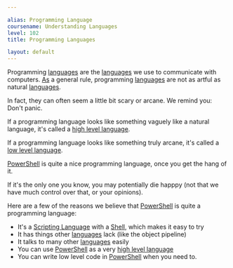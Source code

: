 ```yaml
---

alias: Programming Language
coursename: Understanding Languages
level: 102
title: Programming Languages

layout: default
---
```


Programming [languages](/Languages) are the [languages](/Languages) we use to communicate with computers.
[
As](/PowerShell/Operators/Type-Operators) a general rule, programming [languages](/Languages) are not as artful as natural [languages](/Languages).

In fact, they can often seem a little bit scary or arcane.  We remind you:  Don't panic.

If a programming language looks like something vaguely like a natural language, it's called a [high level language](/Languages/High-Level-Languages).

If a programming language looks like something truly arcane, it's called a [low level language](/Languages/Low-Level-Languages).

[PowerShell](/PowerShell) is quite a nice programming language, once you get the hang of it.

If it's the only one you know, you may potentially die happpy (not that we have much control over that, or your opinions).

Here are a few of the reasons we believe that [PowerShell](/PowerShell) is quite a programming language:

* It's a [Scripting Language](/Languages/Scripting-Languages) with a [Shell](/Shells), which makes it easy to try
* It has things other [languages](/Languages) lack (like the object pipeline)
* It talks to many other [languages](/Languages) easily
* You can use [PowerShell](/PowerShell) as a very [high level language](/Languages/High-Level-Languages)
* You can write low level code in [PowerShell](/PowerShell) when you need to.
